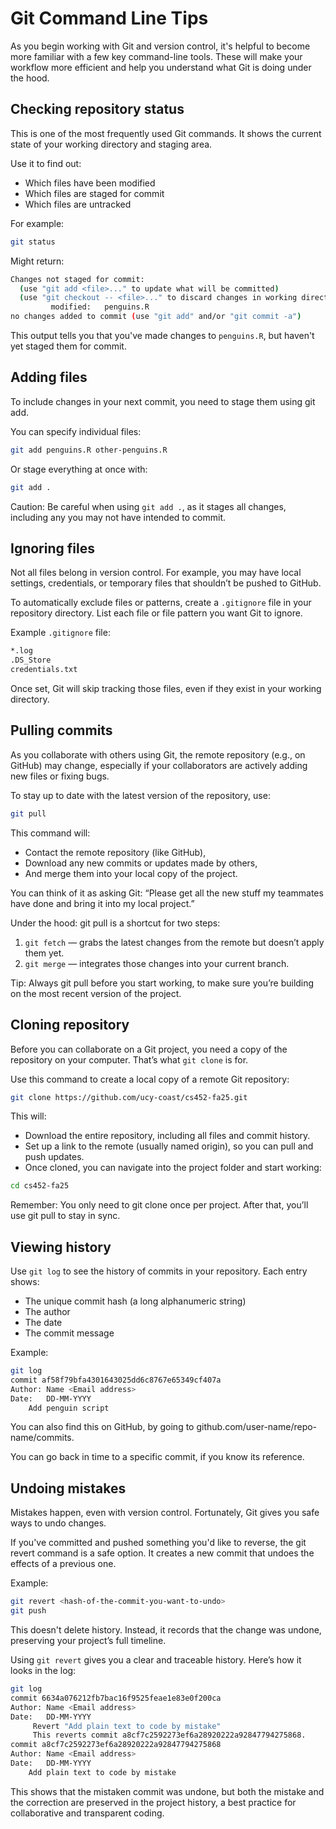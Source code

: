 # Git Command Line Tips

As you begin working with Git and version control, it's helpful to become more familiar with a few key command-line tools. These will make your workflow more efficient and help you understand what Git is doing under the hood.

## Checking repository status
This is one of the most frequently used Git commands. It shows the current state of your working directory and staging area.

Use it to find out:
- Which files have been modified
- Which files are staged for commit
- Which files are untracked

For example:

```bash
git status
```

Might return:

```bash
Changes not staged for commit:
  (use "git add <file>..." to update what will be committed)
  (use "git checkout -- <file>..." to discard changes in working directory)
         modified:   penguins.R
no changes added to commit (use "git add" and/or "git commit -a")
```

This output tells you that you've made changes to `penguins.R`, but haven't yet staged them for commit.

## Adding files
To include changes in your next commit, you need to stage them using git add.

You can specify individual files:

```bash
git add penguins.R other-penguins.R
```

Or stage everything at once with:

```bash
git add .
```

Caution: Be careful when using `git add .`, as it stages all changes, including any you may not have intended to commit.

## Ignoring files
Not all files belong in version control. For example, you may have local settings, credentials, or temporary files that shouldn’t be pushed to GitHub.

To automatically exclude files or patterns, create a `.gitignore` file in your repository directory. List each file or file pattern you want Git to ignore.

Example `.gitignore` file:

```bash
*.log
.DS_Store
credentials.txt
```

Once set, Git will skip tracking those files, even if they exist in your working directory.

## Pulling commits
As you collaborate with others using Git, the remote repository (e.g., on GitHub) may change, especially if your collaborators are actively adding new files or fixing bugs.

To stay up to date with the latest version of the repository, use:

```bash
git pull
```

This command will:
- Contact the remote repository (like GitHub),
- Download any new commits or updates made by others,
- And merge them into your local copy of the project.

You can think of it as asking Git: “Please get all the new stuff my teammates have done and bring it into my local project.”

Under the hood:
git pull is a shortcut for two steps:
1. `git fetch` — grabs the latest changes from the remote but doesn’t apply them yet.
2. `git merge` — integrates those changes into your current branch.

Tip: Always git pull before you start working, to make sure you’re building on the most recent version of the project.

## Cloning repository
Before you can collaborate on a Git project, you need a copy of the repository on your computer. That’s what `git clone` is for.

Use this command to create a local copy of a remote Git repository:

```bash
git clone https://github.com/ucy-coast/cs452-fa25.git
```

This will:
- Download the entire repository, including all files and commit history.
- Set up a link to the remote (usually named origin), so you can pull and push updates.
- Once cloned, you can navigate into the project folder and start working:

```bash
cd cs452-fa25
```

Remember: You only need to git clone once per project. After that, you’ll use git pull to stay in sync.

## Viewing history
Use `git log` to see the history of commits in your repository. Each entry shows:
- The unique commit hash (a long alphanumeric string)
- The author
- The date
- The commit message

Example:

```bash
git log
commit af58f79bfa4301643025dd6c8767e65349cf407a
Author: Name <Email address>
Date:   DD-MM-YYYY
    Add penguin script
```

You can also find this on GitHub, by going to github.com/user-name/repo-name/commits.

You can go back in time to a specific commit, if you know its reference.

## Undoing mistakes
Mistakes happen, even with version control. Fortunately, Git gives you safe ways to undo changes.

If you've committed and pushed something you'd like to reverse, the git revert command is a safe option. It creates a new commit that undoes the effects of a previous one.

Example:

```bash
git revert <hash-of-the-commit-you-want-to-undo>
git push
```

This doesn't delete history. Instead, it records that the change was undone, preserving your project’s full timeline.

Using `git revert` gives you a clear and traceable history. Here’s how it looks in the log:

```bash
git log
commit 6634a076212fb7bac16f9525feae1e83e0f200ca
Author: Name <Email address>
Date:   DD-MM-YYYY
     Revert "Add plain text to code by mistake"
     This reverts commit a8cf7c2592273ef6a28920222a92847794275868.
commit a8cf7c2592273ef6a28920222a92847794275868
Author: Name <Email address>
Date:   DD-MM-YYYY
    Add plain text to code by mistake
```

This shows that the mistaken commit was undone, but both the mistake and the correction are preserved in the project history, a best practice for collaborative and transparent coding.

